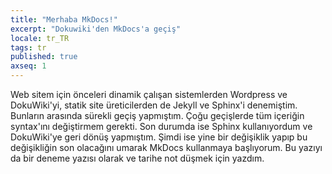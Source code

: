 ```yaml
---
title: "Merhaba MkDocs!"
excerpt: "Dokuwiki'den MkDocs'a geçiş"
locale: tr_TR
tags: tr
published: true
axseq: 1
---
```


Web sitem için önceleri dinamik çalışan sistemlerden Wordpress ve DokuWiki'yi,
statik site üreticilerden de Jekyll ve Sphinx'i denemiştim. Bunların arasında
sürekli geçiş yapmıştım. Çoğu geçişlerde tüm içeriğin syntax'ını değiştirmem
gerekti. Son durumda ise Sphinx kullanıyordum ve DokuWiki'ye geri dönüş
yapmıştım. Şimdi ise yine bir değişiklik yapıp bu değişikliğin son olacağını
umarak MkDocs kullanmaya başlıyorum. Bu yazıyı da bir deneme yazısı olarak
ve tarihe not düşmek için yazdım.
